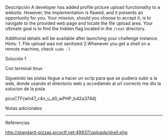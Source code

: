 Descripción
A developer has added profile picture upload functionality to a website. However, the implementation is flawed, and it presents an opportunity for you. Your mission, should you choose to accept it, is to navigate to the provided web page and locate the file upload area. Your ultimate goal is to find the hidden flag located in the `/root` directory.

Additional details will be available after launching your challenge instance.
Hints:
1.⁠ File upload was not sanitized
2.Whenever you get a shell on a remote machine, check `sudo -l`



Solución 1

Con terminal linux

Sigueindo las pistas llegue a hacer un scrip para que se pudiera subir a la web, donde usando el directorio web y accediendo al url correcto me dio la solucion de la pista

picoCTF{wh47_c4n_u_d0_wPHP_b42a374d}


Notas adicionales

--------------------


Referencias

http://standard-pizzas.picoctf.net:49937/uploads/shell.php